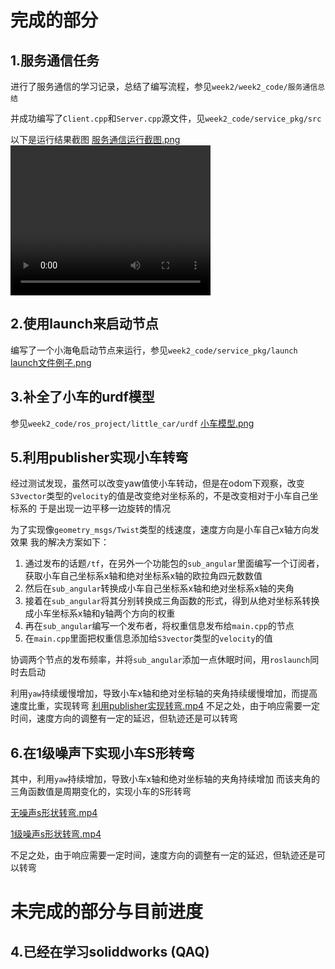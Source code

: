 # 完成的部分
## 1.服务通信任务
进行了服务通信的学习记录，总结了编写流程，参见`week2/week2_code/服务通信总结`

并成功编写了`Client.cpp`和`Server.cpp`源文件，见`week2_code/service_pkg/src`

以下是运行结果截图
[服务通信运行截图.png](https://github.com/skyswordx/Tutorial_2023/blob/main/workspace/week2/week2_asset/%E6%9C%8D%E5%8A%A1%E9%80%9A%E4%BF%A1%E8%BF%90%E8%A1%8C%E6%88%AA%E5%9B%BE.png)
<video width="320" height="240" controls>
    <source src="https://github.com/skyswordx/Tutorial_2023/blob/main/workspace/week2/week2_asset/%E6%9C%8D%E5%8A%A1%E9%80%9A%E4%BF%A1%E8%BF%90%E8%A1%8C%E6%88%AA%E5%9B%BE.png" type="video/mp4">
</video>
## 2.使用launch来启动节点
编写了一个小海龟启动节点来运行，参见`week2_code/service_pkg/launch`
[launch文件例子.png](https://github.com/skyswordx/Tutorial_2023/blob/main/workspace/week2/week2_asset/launch%E6%96%87%E4%BB%B6%E4%BE%8B%E5%AD%90.png)
## 3.补全了小车的urdf模型
参见`week2_code/ros_project/little_car/urdf`
[小车模型.png](https://github.com/skyswordx/Tutorial_2023/blob/main/workspace/week2/week2_asset/%E5%B0%8F%E8%BD%A6%E6%A8%A1%E5%9E%8B.png)

## 5.利用publisher实现小车转弯
经过测试发现，虽然可以改变yaw值使小车转动，但是在odom下观察，改变`S3vector`类型的`velocity`的值是改变绝对坐标系的，不是改变相对于小车自己坐标系的
于是出现一边平移一边旋转的情况

为了实现像`geometry_msgs/Twist`类型的线速度，速度方向是小车自己x轴方向发效果
我的解决方案如下：
1. 通过发布的话题`/tf`，在另外一个功能包的`sub_angular`里面编写一个订阅者，获取小车自己坐标系x轴和绝对坐标系x轴的欧拉角四元数数值
2. 然后在`sub_angular`转换成小车自己坐标系x轴和绝对坐标系x轴的夹角
3. 接着在`sub_angular`将其分别转换成三角函数的形式，得到从绝对坐标系转换成小车坐标系x轴和y轴两个方向的权重
4. 再在`sub_angular`编写一个发布者，将权重信息发布给`main.cpp`的节点
5. 在`main.cpp`里面把权重信息添加给`S3vector`类型的`velocity`的值

协调两个节点的发布频率，并将`sub_angular`添加一点休眠时间，用`roslaunch`同时去启动

利用`yaw`持续缓慢增加，导致小车x轴和绝对坐标轴的夹角持续缓慢增加，而提高速度比重，实现转弯
[利用publisher实现转弯.mp4](https://github.com/skyswordx/Tutorial_2023/blob/main/workspace/week2/week2_asset/%E5%88%A9%E7%94%A8publisher%E5%AE%9E%E7%8E%B0%E8%BD%AC%E5%BC%AF.mp4)
不足之处，由于响应需要一定时间，速度方向的调整有一定的延迟，但轨迹还是可以转弯
## 6.在1级噪声下实现小车S形转弯
其中，利用`yaw`持续增加，导致小车x轴和绝对坐标轴的夹角持续增加
而该夹角的三角函数值是周期变化的，实现小车的S形转弯

[无噪声s形状转弯.mp4](https://github.com/skyswordx/Tutorial_2023/blob/main/workspace/week2/week2_asset/%E6%97%A0%E5%99%AA%E5%A3%B0s%E5%BD%A2%E7%8A%B6%E8%BD%AC%E5%BC%AF.mp4)

[1级噪声s形状转弯.mp4](https://github.com/skyswordx/Tutorial_2023/blob/main/workspace/week2/week2_asset/1%E7%BA%A7%E5%99%AA%E5%A3%B0s%E5%BD%A2%E7%8A%B6%E8%BD%AC%E5%BC%AF.mp4)

不足之处，由于响应需要一定时间，速度方向的调整有一定的延迟，但轨迹还是可以转弯


# 未完成的部分与目前进度

## 4.已经在学习soliddworks  (QAQ)


